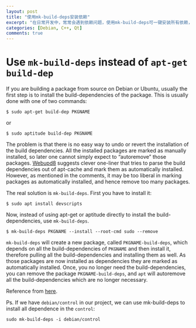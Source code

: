 ```yaml
---
layout: post
title: "使用mk-build-deps安装依赖"
excerpt: "在日常开发中，常常会遇到依赖问题，使用mk-build-deps可一键安装所有依赖，当然，前提是你需要在项目的control文件中先写好所有的依赖:)"
categories: [Debian, C++, Qt]
comments: true
---
```


# Use `mk-build-deps` instead of `apt-get build-dep`



If you are building a package from source on Debian or Ubuntu, usually the first step is to install the build-dependencies of the package. This is usually done with one of two commands:
```
$ sudo apt-get build-dep PKGNAME
```
or
```
$ sudo aptitude build-dep PKGNAME
```
The problem is that there is no easy way to undo or revert the installation of the build dependencies. All the installed packages are marked as manually installed, so later one cannot simply expect to “autoremove” those packages. [Webupd8](http://www.webupd8.org/2010/10/undo-apt-get-build-dep-remove-build.html) suggests clever one-liner that tries to parse the build dependencies out of apt-cache and mark them as automatically installed. However, as mentioned in the comments, it may be too liberal in marking packages as automatically installed, and hence remove too many packages.

The real solution is `mk-build-deps`. First you have to install it:
```
$ sudo apt install devscripts
```
Now, instead of using apt-get or aptitude directly to install the build-dependencies, use `mk-build-deps`.
```
$ mk-build-deps PKGNAME --install --root-cmd sudo --remove
```
`mk-build-deps` will create a new package, called `PKGNAME-build-deps`, which depends on all the build-dependencies of `PKGNAME` and then install it, therefore pulling all the build-dependencies and installing them as well. As those packages are now installed as dependencies they are marked as automatically installed. Once, you no longer need the build-dependencies, you can remove the package `PKGNAME-build-deps`, and `apt` will autoremove all the build-dependencies which are no longer necessary.

Reference from [here](http://www.guyrutenberg.com/2017/09/23/use-mk-build-deps-instead-of-apt-get-build-dep/).

Ps. If we have `debian/control` in our project, we can use mk-build-deps to install all dependence in the `control`:
```
sudo mk-build-deps -i debian/control
```
